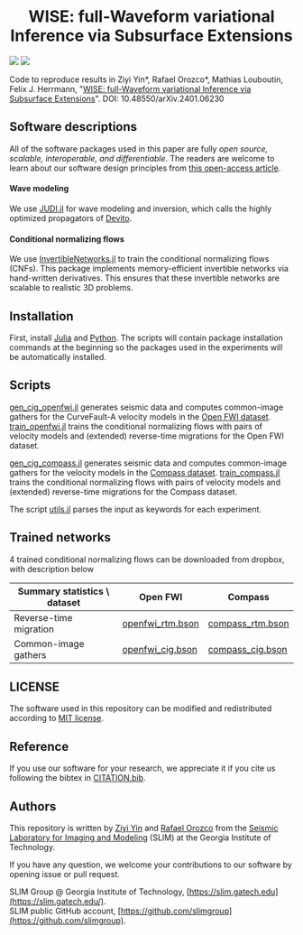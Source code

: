 <h1 align="center">WISE: full-Waveform variational Inference via Subsurface Extensions</h1>

[![][license-img]][license-status] [![][zenodo-img]][zenodo-status]

Code to reproduce results in Ziyi Yin\*, Rafael Orozco\*, Mathias Louboutin, Felix J. Herrmann, "[WISE: full-Waveform variational Inference via Subsurface Extensions](https://arxiv.org/abs/2401.06230)". DOI: 10.48550/arXiv.2401.06230

## Software descriptions

All of the software packages used in this paper are fully *open source, scalable, interoperable, and differentiable*. The readers are welcome to learn about our software design principles from [this open-access article](https://library.seg.org/doi/10.1190/tle42070474.1).

#### Wave modeling

We use [JUDI.jl](https://github.com/slimgroup/JUDI.jl) for wave modeling and inversion, which calls the highly optimized propagators of [Devito](https://www.devitoproject.org/).

#### Conditional normalizing flows

We use [InvertibleNetworks.jl] to train the conditional normalizing flows (CNFs). This package implements memory-efficient invertible networks via hand-written derivatives. This ensures that these invertible networks are scalable to realistic 3D problems.

## Installation

First, install [Julia](https://julialang.org/) and [Python](https://www.python.org/). The scripts will contain package installation commands at the beginning so the packages used in the experiments will be automatically installed.

## Scripts

[gen_cig_openfwi.jl](scripts/gen_cig_openfwi.jl) generates seismic data and computes common-image gathers for the CurveFault-A velocity models in the [Open FWI dataset](https://arxiv.org/abs/2111.02926). [train_openfwi.jl](scripts/train_openfwi.jl) trains the conditional normalizing flows with pairs of velocity models and (extended) reverse-time migrations for the Open FWI dataset.

[gen_cig_compass.jl](scripts/gen_cig_compass.jl) generates seismic data and computes common-image gathers for the velocity models in the [Compass dataset](https://doi.org/10.3997/2214-4609.20148575). [train_compass.jl](scripts/train_compass.jl) trains the conditional normalizing flows with pairs of velocity models and (extended) reverse-time migrations for the Compass dataset.

The script [utils.jl](scripts/utils.jl) parses the input as keywords for each experiment.

## Trained networks

4 trained conditional normalizing flows can be downloaded from dropbox, with description below

| Summary statistics \ dataset | Open FWI | Compass | 
|---------------------|----------|----------|
| Reverse-time migration | [openfwi_rtm.bson](https://www.dropbox.com/scl/fi/6k77ptwot5yjwxjgfwyl1/openfwi_rtm.bson?rlkey=wcgk6ny371qahakqgqppoujvn&dl=0) | [compass_rtm.bson](https://www.dropbox.com/scl/fi/ucqpwoz9rd9uj7gnjerxp/compass_rtm.bson?rlkey=9wtxddzev2gju5jd0aoa6vhtc&dl=0) |
| Common-image gathers | [openfwi_cig.bson](https://www.dropbox.com/scl/fi/k3q7vyeg7fe0z7hrho6mi/openfwi_cig.bson?rlkey=4wpeq8s9x8hs5ynde3yaitcmh&dl=0) | [compass_cig.bson](https://www.dropbox.com/scl/fi/uon81i1y2xok0wj569146/compass_cig.bson?rlkey=bo2psq4z7q00j0vo9amexuf02&dl=0) | 

## LICENSE

The software used in this repository can be modified and redistributed according to [MIT license](LICENSE).

## Reference

If you use our software for your research, we appreciate it if you cite us following the bibtex in [CITATION.bib](CITATION.bib).

## Authors

This repository is written by [Ziyi Yin] and [Rafael Orozco] from the [Seismic Laboratory for Imaging and Modeling] (SLIM) at the Georgia Institute of Technology.

If you have any question, we welcome your contributions to our software by opening issue or pull request.

SLIM Group @ Georgia Institute of Technology, [https://slim.gatech.edu](https://slim.gatech.edu/).      
SLIM public GitHub account, [https://github.com/slimgroup](https://github.com/slimgroup).    

[license-status]:LICENSE
[license-img]:http://img.shields.io/badge/license-MIT-brightgreen.svg?style=flat?style=plastic
[Seismic Laboratory for Imaging and Modeling]:https://slim.gatech.edu/
[InvertibleNetworks.jl]:https://github.com/slimgroup/InvertibleNetworks.jl
[Ziyi Yin]:https://ziyiyin97.github.io/
[Rafael Orozco]:https://slim.gatech.edu/people/rafael-orozco
[zenodo-status]:https://doi.org/10.5281/zenodo.10910092
[zenodo-img]:https://zenodo.org/badge/DOI/10.5281/zenodo.10910092.svg?style=plastic
